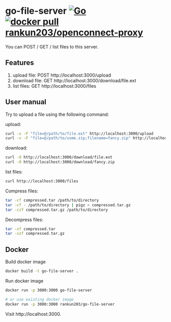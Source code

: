 # go-file-server [![Go](https://github.com/rankun203/go-file-server/actions/workflows/go.yml/badge.svg)](https://github.com/rankun203/go-file-server/actions/workflows/go.yml) [![docker pull rankun203/openconnect-proxy](https://img.shields.io/docker/v/rankun203/go-file-server?label=docker%20pull%20rankun203/go-file-server)](https://hub.docker.com/r/rankun203/go-file-server)

You can POST / GET / list files to this server.

## Features

1. upload file: POST http://localhost:3000/upload
2. download file: GET http://localhost:3000/download/file.ext
3. list files: GET http://localhost:3000/files

## User manual

Try to upload a file using the following command:

upload: 

```bash
curl -v -F "file=@/path/to/file.ext" http://localhost:3000/upload
curl -v -F "file=@/path/to/some.zip;filename=fancy.zip" http://localhost:3000/upload
```

download:

```bash
curl -O http://localhost:3000/download/file.ext
curl -O http://localhost:3000/download/fancy.zip
```

list files:

```bash
curl http://localhost:3000/files
```

Compress files:

```bash
tar -cf compressed.tar /path/to/directory
tar -cf - /path/to/directory | pigz > compressed.tar.gz
tar -czf compressed.tar.gz /path/to/directory
```

Decompress files:

```bash
tar -xf compressed.tar
tar -xzf compressed.tar.gz
```

## Docker

Build docker image

```bash
docker build -t go-file-server .
```

Run docker image

```bash
docker run -p 3000:3000 go-file-server

# or use existing docker image
docker run -p 3000:3000 rankun203/go-file-server
```

Visit http://localhost:3000.
